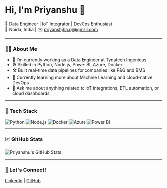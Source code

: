 # Hi, I'm Priyanshu 👋

🚀 Data Engineer | IoT Integrator | DevOps Enthusiast  
📍 Noida, India | ✉️ priyanshjha.pj@gmail.com

---

### 👨‍💻 About Me

- 🔭 I’m currently working as a Data Engineer at Tynatech Ingenious
- ⚙️ Skilled in Python, Node.js, Power BI, Azure, Docker
- 🛠️ Built real-time data pipelines for companies like P&G and BMS
- 🌱 Currently learning more about Machine Learning and cloud-native DevOps
- 💬 Ask me about anything related to IoT integrations, ETL automation, or cloud dashboards

---

### 🧰 Tech Stack

![Python](https://img.shields.io/badge/-Python-black?style=flat-square&logo=python)
![Node.js](https://img.shields.io/badge/-Node.js-black?style=flat-square&logo=node.js)
![Docker](https://img.shields.io/badge/-Docker-black?style=flat-square&logo=docker)
![Azure](https://img.shields.io/badge/-Azure-black?style=flat-square&logo=microsoft-azure)
![Power BI](https://img.shields.io/badge/-Power%20BI-black?style=flat-square&logo=power-bi)

---

### 📈 GitHub Stats

![Priyanshu's GitHub Stats](https://github-readme-stats.vercel.app/api?username=pj46280&show_icons=true&hide_title=true&hide_border=true)

---

### 🔗 Let's Connect!

[LinkedIn](https://www.linkedin.com/in/pj124) | [GitHub](https://github.com/pj46280)
